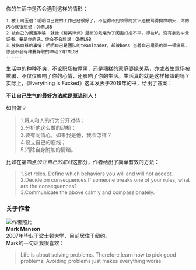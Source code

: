 你的生活中是否会遇到这样的情形：
```
1.被上司压迫：明明自己做的工作已经很好了，不但得不到领导的赏识还被骂得狗血喷头，你的内心就很想说：QNMLGB
2.被自己的闺蜜欺骗：就像《精英律师》里面的戴曦为了闺蜜打抱不平，却被坑，没有拿到毕业证书。要是你的话，你会不会想说：QNMLGB
3.被伤自尊的事情：明明自己是团队的teamleader，却被boss 当着自己组员的面一顿痛骂，你会不会有种要辞职的冲动？QTMLGB
......
```
生活中的种种不爽，不论职场被厚黑，还是糟糕的家庭婆媳关系，亦或者生意场被欺骗，不仅仅影响了你的心情，还影响了你的生活。生活真的就是这样操蛋的吗？
实际上，《Everything is Fucked》这本发表于2019年的书，给出了答案：

**不让自己生气的最好方法就是原谅别人！**

如何做？
> 1.将人和人的行为分开对待；  
> 2.分析他这么做的动机；  
> 3.要有同情心，如果我是他，我会怎样？  
> 4.设立自己的底线；  
> 5.消除自身附加的情绪。

比如在第四点*设立自己的底线*这部分，作者给出了简单有效的方法：
> 1.Set reles. Define which behaviors you will and will not accept.  
> 2.Decide on consequences.If someone breaks one of your rules, what are the consequences?  
> 3.Communicate the above calmly and compassionately.

### 关于作者
![作者照片](https://markmanson.net/wp-content/uploads/2018/04/cropped-social.jpg)  
**Mark Manson**  
2007年毕业于波士顿大学，目前居住于纽约。  
Mark的一句话我很喜欢：  
> Life is about solving problems. Therefore,learn how to pick good problems. Avoiding problems just makes everything worse.
